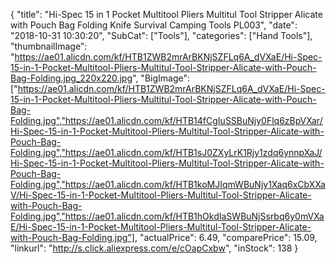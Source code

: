 {
	"title": "Hi-Spec 15 in 1 Pocket Multitool Pliers Multitul Tool Stripper Alicate with Pouch Bag Folding Knife Survival Camping Tools PL003",
	"date": "2018-10-31 10:30:20",
	"SubCat": ["Tools"],
	"categories": ["Hand Tools"],
	"thumbnailImage": "https://ae01.alicdn.com/kf/HTB1ZWB2mrArBKNjSZFLq6A_dVXaE/Hi-Spec-15-in-1-Pocket-Multitool-Pliers-Multitul-Tool-Stripper-Alicate-with-Pouch-Bag-Folding.jpg_220x220.jpg",
	"BigImage": ["https://ae01.alicdn.com/kf/HTB1ZWB2mrArBKNjSZFLq6A_dVXaE/Hi-Spec-15-in-1-Pocket-Multitool-Pliers-Multitul-Tool-Stripper-Alicate-with-Pouch-Bag-Folding.jpg","https://ae01.alicdn.com/kf/HTB14fCgIuSSBuNjy0Flq6zBpVXar/Hi-Spec-15-in-1-Pocket-Multitool-Pliers-Multitul-Tool-Stripper-Alicate-with-Pouch-Bag-Folding.jpg","https://ae01.alicdn.com/kf/HTB1sJ0ZXyLrK1Rjy1zdq6ynnpXaJ/Hi-Spec-15-in-1-Pocket-Multitool-Pliers-Multitul-Tool-Stripper-Alicate-with-Pouch-Bag-Folding.jpg","https://ae01.alicdn.com/kf/HTB1koMJIqmWBuNjy1Xaq6xCbXXaV/Hi-Spec-15-in-1-Pocket-Multitool-Pliers-Multitul-Tool-Stripper-Alicate-with-Pouch-Bag-Folding.jpg","https://ae01.alicdn.com/kf/HTB1hOkdIaSWBuNjSsrbq6y0mVXaE/Hi-Spec-15-in-1-Pocket-Multitool-Pliers-Multitul-Tool-Stripper-Alicate-with-Pouch-Bag-Folding.jpg"],
	"actualPrice": 6.49,
	"comparePrice": 15.09,
	"linkurl": "http://s.click.aliexpress.com/e/cOapCxbw",
	"inStock": 138
}
